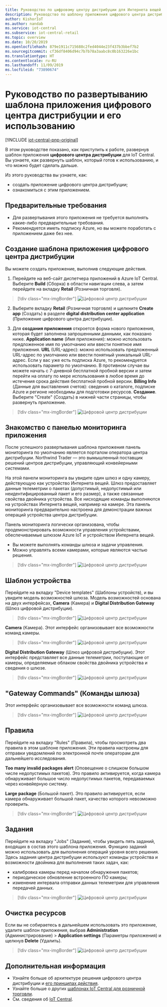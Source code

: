 ```yaml
---
title: Руководство по цифровому центру дистрибуции для Интернета вещей | Документация Майкрософт
description: Руководство по шаблону приложения цифрового центра дистрибуции для IoT Central.
author: KishorIoT
ms.author: nandab
ms.service: iot-central
ms.subservice: iot-central-retail
ms.topic: overview
ms.date: 10/20/2019
ms.openlocfilehash: 879e1911c715688c2fed4044e23f437b3bbef7b2
ms.sourcegitcommit: cf36df8406d94c7b7b78a3aabc8c0b163226e1bc
ms.translationtype: HT
ms.contentlocale: ru-RU
ms.lasthandoff: 11/09/2019
ms.locfileid: "73890674"
---
```

# <a name="tutorial-deploy-and-walk-through-a-digital-distribution-center-application-template"></a>Руководство по развертыванию шаблона приложения цифрового центра дистрибуции и его использованию

[!INCLUDE [iot-central-pnp-original](../../../includes/iot-central-pnp-original-note.md)]

В этом руководстве показано, как приступить к работе, развернув шаблон приложения **цифрового центра дистрибуции** для IoT Central. Вы узнаете, как развернуть шаблон, который готов к использованию, и что можно будет сделать дальше.

Из этого руководства вы узнаете, как: 
* создать приложение цифрового центра дистрибуции; 
* ознакомиться с этим приложением. 

## <a name="prerequisites"></a>Предварительные требования
* Для развертывания этого приложения не требуется выполнять какие-либо предварительные требования.
* Рекомендуется иметь подписку Azure, но вы можете поработать с приложением даже без нее.

## <a name="create-digital-distribution-center-application-template"></a>Создание шаблона приложения цифрового центра дистрибуции

Вы можете создать приложение, выполнив следующие действия.

1. Перейдите на веб-сайт диспетчера приложений в Azure IoT Central. Выберите **Build** (Сборка) в области навигации слева, а затем перейдите на вкладку **Retail** (Розничная торговля).

> [!div class="mx-imgBorder"]
> ![Цифровой центр дистрибуции](./media/tutorial-iot-central-ddc/iotc-retail-homepage.png)

2. Выберите вкладку **Retail** (Розничная торговля) и щелкните **Create app** (Создать) в разделе **digital distribution center application** (Приложение цифрового центра дистрибуции).

3. Для **создания приложения** откроется форма нового приложения, которая будет заполнена запрошенными данными, как показано ниже.
   **Application name** (Имя приложения): можно использовать предложенное имя по умолчанию или ввести понятное имя приложения.
   **URL** (URL-адрес): можно использовать предложенный URL-адрес по умолчанию или ввести понятный уникальный URL-адрес. Если у вас уже есть подписка Azure, то рекомендуется использовать параметр по умолчанию. В противном случае вы можете начать с 7-дневной бесплатной пробной версии и затем перейти на оплату по мере использования в любое время до истечения срока действия бесплатной пробной версии.
   **Billing Info** (Данные для выставления счетов): сведения о каталоге, подписке Azure и регионе необходимы для подготовки ресурсов.
   **Создание**. Выберите "Create" (Создать) в нижней части страницы, чтобы развернуть приложение.

> [!div class="mx-imgBorder"]
> ![Цифровой центр дистрибуции](./media/tutorial-iot-central-ddc/ddc-create.png)

## <a name="walk-through-the-application-dashboard"></a>Знакомство с панелью мониторинга приложения 

После успешного развертывания шаблона приложения панель мониторинга по умолчанию является порталом оператора центра дистрибуции. Northwind Trader — это вымышленный поставщик решений центров дистрибуции, управляющий конвейерными системами. 

На этой панели мониторинга вы увидите один шлюз и одну камеру, действующую как устройство Интернета вещей. Шлюз предоставляет данные телеметрии о пакетах (допустимый, недопустимый или неидентифицированный пакет и его размер), а также связанные свойства двойника устройства. Все нисходящие команды выполняются на устройствах Интернета вещей, например на камере. Эта панель мониторинга предварительно настроена для демонстрации важных операций устройства центра дистрибуции.

Панель мониторинга логически организована, чтобы продемонстрировать возможности управления устройствами, обеспечиваемые шлюзом Azure IoT и устройством Интернета вещей.  
   * Вы можете выполнять команды шлюза и задачи управления.
   * Можно управлять всеми камерами, которые являются частью решения. 

> [!div class="mx-imgBorder"]
> ![Цифровой центр дистрибуции](./media/tutorial-iot-central-ddc/ddc-dashboard.png)

## <a name="device-template"></a>Шаблон устройства

Перейдите на вкладку "Device templates" (Шаблоны устройств), и вы увидите модель возможностей шлюза. Модель возможностей основана на двух интерфейсах, **Camera** (Камера) и **Digital Distribution Gateway** (Шлюз цифровой дистрибуции).

> [!div class="mx-imgBorder"]
> ![Цифровой центр дистрибуции](./media/tutorial-iot-central-ddc/ddc-devicetemplate1.png)

**Camera** (Камера). Этот интерфейс организовывает все возможности команд камеры. 

> [!div class="mx-imgBorder"]
> ![Цифровой центр дистрибуции](./media/tutorial-iot-central-ddc/ddc-camera.png)

**Digital Distribution Gateway** (Шлюз цифровой дистрибуции). Этот интерфейс представляет все данные телеметрии, поступающие от камеры, определяемые облаком свойства двойника устройства и сведения о шлюзе.

> [!div class="mx-imgBorder"]
> ![Цифровой центр дистрибуции](./media/tutorial-iot-central-ddc/ddc-devicetemplate1.png)


## <a name="gateway-commands"></a>"Gateway Commands" (Команды шлюза)
Этот интерфейс организовывает все возможности команд шлюза.

> [!div class="mx-imgBorder"]
> ![Цифровой центр дистрибуции](./media/tutorial-iot-central-ddc/ddc-camera.png)

## <a name="rules"></a>Правила
Перейдите на вкладку "Rules" (Правила), чтобы просмотреть два правила в этом шаблоне приложения. Эти правила настроены для отправки уведомлений по электронной почте операторам для дальнейшего исследования.

 **Too many invalid packages alert** (Оповещение о слишком большом числе недопустимых пакетов). Это правило активируется, когда камера обнаруживает большое число недопустимых пакетов, передаваемых через конвейерную систему.
 
**Large package** (Большой пакет). Это правило активируется, если камера обнаруживает большой пакет, качество которого невозможно проверить. 

> [!div class="mx-imgBorder"]
> ![Цифровой центр дистрибуции](./media/tutorial-iot-central-ddc/ddc-rules.png)

## <a name="jobs"></a>Задания
Перейдите на вкладку "Jobs" (Задания), чтобы увидеть пять заданий, входящих в состав этого шаблона приложения. Функцию заданий можно использовать для выполнения операций уровня всего решения. Здесь задания центра дистрибуции используют команды устройства и возможности двойника для выполнения таких задач, как:
   * калибровка камеры перед началом обнаружения пакетов; 
   * периодическое обновление встроенного ПО камеры;
   * изменение интервала отправки данных телеметрии для управления передачей данных.

> [!div class="mx-imgBorder"]
> ![Цифровой центр дистрибуции](./media/tutorial-iot-central-ddc/ddc-jobs.png)

## <a name="clean-up-resources"></a>Очистка ресурсов
Если вы не собираетесь в дальнейшем использовать это приложение, удалите шаблон приложения, выбрав **Administration** (Администрирование)  >  **Application settings** (Параметры приложения) и щелкнув **Delete** (Удалить).

> [!div class="mx-imgBorder"]
> ![Цифровой центр дистрибуции](./media/tutorial-iot-central-ddc/ddc-cleanup.png)

## <a name="next-steps"></a>Дополнительная информация
* Узнайте больше об архитектуре решения цифрового центра дистрибуции и [его принципах действия](./architecture-digital-distribution-center-pnp.md).
* Узнайте больше о других [шаблонах IoT Central для розничной торговли](./overview-iot-central-retail-pnp.md).
* См. сведения об [IoT Central](../preview/overview-iot-central.md).
